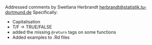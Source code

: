 Addressed comments by Swetlana Herbrandt <herbrandt@statistik.tu-dortmund.de>
Specifically:
- Capitalisation
- T/F -> TRUE/FALSE
- added the missing `@return` tags on some functions
- Added examples to .Rd files
